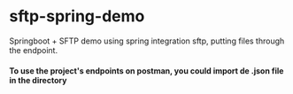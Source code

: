 # sftp-spring-demo
Springboot + SFTP demo using spring integration sftp, putting files through the endpoint.

#### To use the project's endpoints on postman, you could import de .json file in the directory
